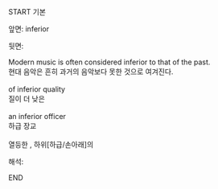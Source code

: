 START
기본

앞면:
inferior


뒷면:
<div><div>Modern music is often considered inferior to that of the past. </div><div><div>현대 음악은 흔히 과거의 음악보다 못한 것으로 여겨진다.</div></div></div><div><br></div><div>of inferior quality </div><div>질이 더 낮은</div><div><br></div><div><div>an inferior officer </div><div>하급 장교</div></div><div><br></div><div>열등한 , 하위[하급/손아래]의</div>


해석:

END